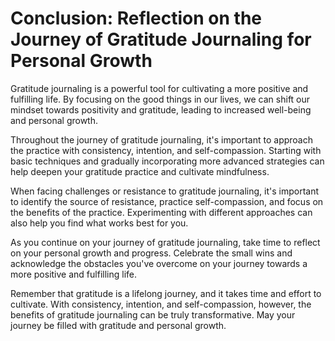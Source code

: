 Conclusion: Reflection on the Journey of Gratitude Journaling for Personal Growth
=================================================================================

Gratitude journaling is a powerful tool for cultivating a more positive and fulfilling life. By focusing on the good things in our lives, we can shift our mindset towards positivity and gratitude, leading to increased well-being and personal growth.

Throughout the journey of gratitude journaling, it's important to approach the practice with consistency, intention, and self-compassion. Starting with basic techniques and gradually incorporating more advanced strategies can help deepen your gratitude practice and cultivate mindfulness.

When facing challenges or resistance to gratitude journaling, it's important to identify the source of resistance, practice self-compassion, and focus on the benefits of the practice. Experimenting with different approaches can also help you find what works best for you.

As you continue on your journey of gratitude journaling, take time to reflect on your personal growth and progress. Celebrate the small wins and acknowledge the obstacles you've overcome on your journey towards a more positive and fulfilling life.

Remember that gratitude is a lifelong journey, and it takes time and effort to cultivate. With consistency, intention, and self-compassion, however, the benefits of gratitude journaling can be truly transformative. May your journey be filled with gratitude and personal growth.
